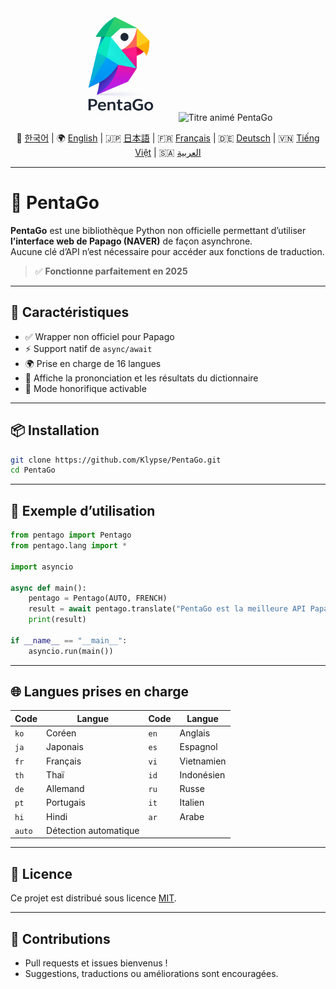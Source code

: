 <div align="center">

<img src="https://raw.githubusercontent.com/Klypse/PentaGo/main/assets/pentago-logo.png" width="180" alt="Logo de PentaGo" />

<img src="https://readme-typing-svg.demolab.com?font=Orbitron&size=30&duration=3000&pause=1000&color=00FFFF&center=true&vCenter=true&width=800&lines=PentaGo+-+API+Papago+Asynchrone+Non+Officielle" alt="Titre animé PentaGo" />

📘 [한국어](./README.md) | 🌍 [English](./README_en.md) | 🇯🇵 [日本語](./README_ja.md) | 🇫🇷 [Français](./README_fr.md) | 🇩🇪 [Deutsch](./README_de.md) | 🇻🇳 [Tiếng Việt](./README_vi.md) | 🇸🇦 [العربية](./README_ar.md)

</div>

---

# 🧠 PentaGo

**PentaGo** est une bibliothèque Python non officielle permettant d’utiliser **l’interface web de Papago (NAVER)** de façon asynchrone.  
Aucune clé d’API n’est nécessaire pour accéder aux fonctions de traduction.

> ✅ **Fonctionne parfaitement en 2025**

---

## 🚀 Caractéristiques

- ✅ Wrapper non officiel pour Papago
- ⚡ Support natif de `async/await`
- 🌍 Prise en charge de 16 langues
- 💬 Affiche la prononciation et les résultats du dictionnaire
- 🙇 Mode honorifique activable

---

## 📦 Installation

```bash
git clone https://github.com/Klypse/PentaGo.git
cd PentaGo
```

---

## 🧪 Exemple d’utilisation

```python
from pentago import Pentago
from pentago.lang import *

import asyncio

async def main():
    pentago = Pentago(AUTO, FRENCH)
    result = await pentago.translate("PentaGo est la meilleure API Papago non officielle en 2025.", honorific=True)
    print(result)

if __name__ == "__main__":
    asyncio.run(main())
```

---

## 🌐 Langues prises en charge

| Code   | Langue       | Code   | Langue       |
|--------|--------------|--------|--------------|
| `ko`   | Coréen       | `en`   | Anglais      |
| `ja`   | Japonais     | `es`   | Espagnol     |
| `fr`   | Français     | `vi`   | Vietnamien   |
| `th`   | Thaï         | `id`   | Indonésien   |
| `de`   | Allemand     | `ru`   | Russe        |
| `pt`   | Portugais    | `it`   | Italien      |
| `hi`   | Hindi        | `ar`   | Arabe        |
| `auto` | Détection automatique |        |        |

---

## 📄 Licence

Ce projet est distribué sous licence [MIT](LICENSE).

---

## 🤝 Contributions

- Pull requests et issues bienvenus !
- Suggestions, traductions ou améliorations sont encouragées.
